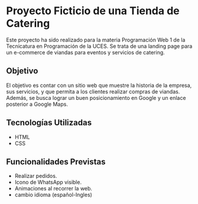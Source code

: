 # Proyecto Ficticio de una Tienda de Catering

Este proyecto ha sido realizado para la materia Programación Web 1 de la Tecnicatura en Programación de la UCES. Se trata de una landing page para un e-commerce de viandas para eventos y servicios de catering.

## Objetivo
El objetivo es contar con un sitio web que muestre la historia de la empresa, sus servicios, y que permita a los clientes realizar compras de viandas. Además, se busca lograr un buen posicionamiento en Google y un enlace posterior a Google Maps.

## Tecnologías Utilizadas
- HTML
- CSS

## Funcionalidades Previstas
- Realizar pedidos.
- Icono de WhatsApp visible.
- Animaciones al recorrer la web.
- cambio idioma (español-Ingles)

